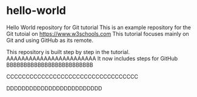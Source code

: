 # hello-world
Hello World repository for Git tutorial
This is an example repository for the Git tutoial on https://www.w3schools.com
This tutorial focuses mainly on Git and using GitHub as its remote.

This repository is built step by step in the tutorial.
AAAAAAAAAAAAAAAAAAAAAAAA
It now includes steps for GitHub
BBBBBBBBBBBBBBBBBBBBBBBBB

CCCCCCCCCCCCCCCCCCCCCCCCCCCCCCCCCC

DDDDDDDDDDDDDDDDDDDDDDDDD